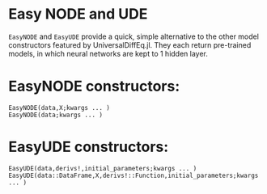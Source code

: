 # Easy NODE and UDE

`EasyNODE` and `EasyUDE` provide a quick, simple alternative to the other model constructors featured by UniversalDiffEq.jl. They each return pre-trained models, in which neural networks are kept to 1 hidden layer.

# EasyNODE constructors:

```@docs
EasyNODE(data,X;kwargs ... )
EasyNODE(data;kwargs ... )
```

# EasyUDE constructors:

```@docs
EasyUDE(data,derivs!,initial_parameters;kwargs ... )
EasyUDE(data::DataFrame,X,derivs!::Function,initial_parameters;kwargs ... )
```

